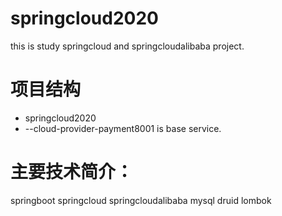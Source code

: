 # springcloud2020

this is study springcloud and springcloudalibaba project.


# 项目结构
- springcloud2020
- --cloud-provider-payment8001 is base service.

# 主要技术简介：
springboot 
springcloud
springcloudalibaba
mysql
druid
lombok




